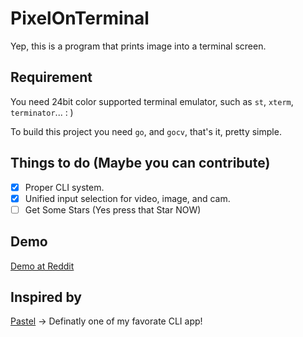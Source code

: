 # PixelOnTerminal
Yep, this is a program that prints image into a terminal screen. 

## Requirement
You need 24bit color supported terminal emulator, such as `st`, `xterm`, `terminator`... : )

To build this project you need `go`, and  `gocv`, that's it, pretty simple.

## Things to do (Maybe you can contribute)
- [x] Proper CLI system. 
- [x] Unified input selection for video, image, and cam.
- [ ] Get Some Stars (Yes press that Star NOW)

## Demo
[Demo at Reddit](https://www.reddit.com/r/unixporn/comments/d1gksi/oc_fully_terminal_based_webcamvideoimage_viewer/?utm_source=share&utm_medium=web2x)

## Inspired by
[Pastel](https://github.com/sharkdp/pastel) -> Definatly one of my favorate CLI app!


